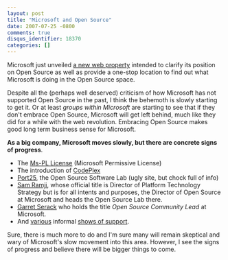 ```yaml
---
layout: post
title: "Microsoft and Open Source"
date: 2007-07-25 -0800
comments: true
disqus_identifier: 18370
categories: []
---
```

Microsoft just unveiled [a new web
property](http://www.microsoft.com/opensource/) intended to clarify its
position on Open Source as well as provide a one-stop location to find
out what Microsoft is doing in the Open Source space.

Despite all the (perhaps well deserved) criticism of how Microsoft has
not supported Open Source in the past, I think the behemoth is slowly
starting to get it. Or at least *groups within Microsoft* are starting
to see that if they don't embrace Open Source, Microsoft will get left
behind, much like they did for a while with the web revolution.
Embracing Open Source makes good long term business sense for Microsoft.

**As a big company, Microsoft moves slowly, but there are concrete signs
of progress**.

-   The [Ms-PL
    License](http://www.microsoft.com/resources/sharedsource/licensingbasics/permissivelicense.mspx "Microsoft's Open Source License") (Microsoft
    Permissive License)
-   The introduction of
    [CodePlex](http://codeplex.com/ "Microsoft's Open Source Hosting")
-   [Port25](http://port25.technet.com/ "Microsoft's Open Source Lab"),
    the Open Source Software Lab (ugly site, but chock full of info)
-   [Sam Ramji](http://samus.typepad.com/ "Sam Ramji"), whose official
    title is Director of Platform Technology Strategy but is for all
    intents and purposes, the Director of Open Source at Microsoft and
    heads the Open Source Lab there.
-   [Garret
    Serack](http://blogs.msdn.com/garretts/ "Garret Serack - Open Source Community Lead") who
    holds the title *Open Source Community Lead* at Microsoft.
-   And
    [various](http://haacked.com/archive/2007/05/23/beta-incubator-for-.net-open-source-projects.aspx "Open Source Incubator Idea")
    informal [shows of
    support](http://www.codinghorror.com/blog/archives/000894.html "Contributing to Open Source").

Sure, there is much more to do and I'm sure many will remain skeptical
and wary of Microsoft's slow movement into this area. However, I see the
signs of progress and believe there will be bigger things to come.

